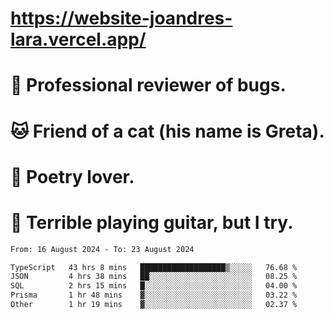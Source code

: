 # https://website-joandres-lara.vercel.app/
# 🐛 Professional reviewer of bugs.
# 🐱 Friend of a cat (his name is Greta).
# 📜 Poetry lover.
# 🎸 Terrible playing guitar, but I try.

<!--START_SECTION:waka-->

```txt
From: 16 August 2024 - To: 23 August 2024

TypeScript   43 hrs 8 mins   ███████████████████▒░░░░░   76.68 %
JSON         4 hrs 38 mins   ██░░░░░░░░░░░░░░░░░░░░░░░   08.25 %
SQL          2 hrs 15 mins   █░░░░░░░░░░░░░░░░░░░░░░░░   04.00 %
Prisma       1 hr 48 mins    ▓░░░░░░░░░░░░░░░░░░░░░░░░   03.22 %
Other        1 hr 19 mins    ▓░░░░░░░░░░░░░░░░░░░░░░░░   02.37 %
```

<!--END_SECTION:waka-->
